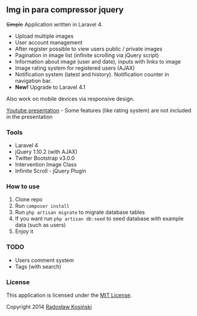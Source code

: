 ## Img in para compressor jquery

~~Simple~~ Application written in Laravel 4.
- Upload multiple images
- User account management
- After register possible to view users public / private images
- Pagination in image list (infinite scrolling via jQuery script)
- Information about image (user and date), inputs with links to image
- Image rating system for registered users (AJAX)
- Notification system (latest and history). Notification counter in navigation bar.
- **New!** Upgrade to Laravel 4.1

Also work on mobile devices via responsive design.

[Youtube presentation](http://www.youtube.com/watch?v=3lrkrJQlNJ0) - Some features (like rating system) are not included in the presentation

### Tools

- Laravel 4
- jQuery 1.10.2 (with AJAX)
- Twitter Bootstrap v3.0.0
- Intervention Image Class
- Infinite Scroll - jQuery Plugin

### How to use

1. Clone repo
2. Run `composer install`
3. Run `php artisan migrate` to migrate database tables
3. If you want run `php artisan db:seed` to seed database with example data (such as users)
4. Enjoy it

### TODO

- Users comment system
- Tags (with search)

### License

This application is licensed under the [MIT License](http://opensource.org/licenses/MIT).

Copyright 2014 [Radosław Kosiński](http://rkosinski.pl/)
